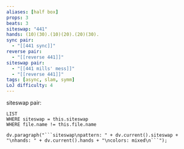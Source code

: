 ```yaml
---
aliases: [half box]
props: 3
beats: 3
siteswap: "441"
hands: (10)(30).(10)(20).(20)(30).
sync pair:
  - "[[441 sync]]"
reverse pair:
  - "[[reverse 441]]"
siteswap pair:
  - "[[441 mills' mess]]"
  - "[[reverse 441]]"
tags: [async, slam, symm]
LoJ difficulty: 4
---
```


siteswap pair:
```dataview
LIST
WHERE siteswap = this.siteswap
WHERE file.name != this.file.name
```
```dataviewjs
dv.paragraph("```siteswap\npattern: " + dv.current().siteswap + "\nhands: " + dv.current().hands + "\ncolors: mixed\n```");
```
